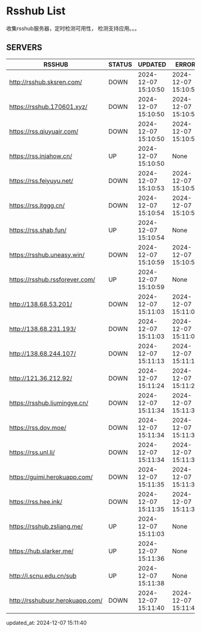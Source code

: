 # Rsshub List

收集rsshub服务器，定时检测可用性， 检测支持应用。。。


## SERVERS

|  RSSHUB   | STATUS  | UPDATED  | ERROR  | TWITTER |  
|  ----  | ----  | ----  | ----  | ---- |  
| http://rsshub.sksren.com/ | DOWN | 2024-12-07 15:10:50 | 2024-12-07 15:10:50 |  
| https://rsshub.170601.xyz/ | DOWN | 2024-12-07 15:10:50 | 2024-12-07 15:10:50 |  
| https://rss.qiuyuair.com/ | DOWN | 2024-12-07 15:10:50 | 2024-12-07 15:10:50 |  
| https://rss.injahow.cn/ | UP | 2024-12-07 15:10:50 | None ||  
| https://rss.feiyuyu.net/ | DOWN | 2024-12-07 15:10:53 | 2024-12-07 15:10:53 |  
| https://rss.itggg.cn/ | DOWN | 2024-12-07 15:10:54 | 2024-12-07 15:10:54 |  
| https://rss.shab.fun/ | UP | 2024-12-07 15:10:54 | None ||  
| https://rsshub.uneasy.win/ | DOWN | 2024-12-07 15:10:59 | 2024-12-07 15:10:59 |  
| https://rsshub.rssforever.com/ | UP | 2024-12-07 15:10:59 | None ||  
| http://138.68.53.201/ | DOWN | 2024-12-07 15:11:03 | 2024-12-07 15:11:03 |  
| http://138.68.231.193/ | DOWN | 2024-12-07 15:11:03 | 2024-12-07 15:11:03 |  
| http://138.68.244.107/ | DOWN | 2024-12-07 15:11:13 | 2024-12-07 15:11:13 |  
| http://121.36.212.92/ | DOWN | 2024-12-07 15:11:24 | 2024-12-07 15:11:24 |  
| https://rsshub.liumingye.cn/ | DOWN | 2024-12-07 15:11:34 | 2024-12-07 15:11:34 |  
| https://rss.dov.moe/ | DOWN | 2024-12-07 15:11:34 | 2024-12-07 15:11:34 |  
| https://rss.unl.li/ | DOWN | 2024-12-07 15:11:34 | 2024-12-07 15:11:34 |  
| https://guimi.herokuapp.com/ | DOWN | 2024-12-07 15:11:35 | 2024-12-07 15:11:35 |  
| https://rss.hee.ink/ | DOWN | 2024-12-07 15:11:35 | 2024-12-07 15:11:35 |  
| https://rsshub.zsliang.me/ | UP | 2024-12-07 15:11:03 | None |OK|  
| https://hub.slarker.me/ | UP | 2024-12-07 15:11:36 | None ||  
| http://i.scnu.edu.cn/sub | UP | 2024-12-07 15:11:38 | None ||  
| http://rsshubusr.herokuapp.com/ | DOWN | 2024-12-07 15:11:40 | 2024-12-07 15:11:40 |  
  

updated_at: 2024-12-07 15:11:40  
